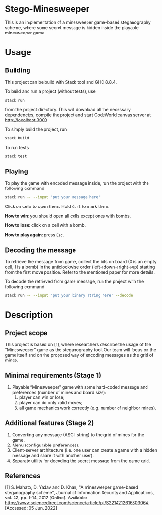 # Stego-Minesweeper
This is an implementation of a minesweeper game-based steganography scheme, 
where some secret message is hidden inside the playable minesweeper game.

# Usage
## Building
This project can be build with Stack tool and GHC 8.8.4.

To build and run a project (without tests), use

```sh
stack run
```

from the project directory. This will download all the necessary dependencies, compile the project and start CodeWorld canvas server at [http://localhost:3000](http://localhost:3000)

To simply build the project, run

```sh
stack build
```

To run tests:

```sh
stack test
```

## Playing
To play the game with encoded message inside, run the project with the following command
```sh
stack run -- --input 'put your message here'
```

Click on cells to open them. Hold `Ctrl` to mark them.

**How to win**: you should open all cells except ones with bombs.

**How to lose**: click on a cell with a bomb.

**How to play again**: press `Esc`.

## Decoding the message
To retrieve the message from game, collect the bits on board (0 is an empty cell, 1 is a bomb) in the anticlockwise order 
(left->down->right->up) starting from the first move position. Refer to the mentioned paper for more details. 

To decode the retrieved from game message, run the project with the following command
```sh
stack run -- --input 'put your binary string here' --decode
```

# Description
## Project scope
This project is based on [1], where researchers describe the usage of the “Minesweeper” game as the steganography tool. 
Our team will focus on the game itself and on the proposed way of encoding messages as the grid of mines.

## Minimal requirements (Stage 1)
1. Playable “Minesweeper” game with some hard-coded message and preferences (number of mines and board size):
   1. player can win or lose;
   2. player can do only valid moves;
   3. all game mechanics work correctly (e.g. number of neighbor mines).

## Additional features (Stage 2)
1. Converting any message (ASCII string) to the grid of mines for the game.
2. Menu (configurable preferences).
3. Client-server architecture (i.e. one user can create a game with a hidden message and share it with another user).
4. Separate utility for decoding the secret message from the game grid.

## References
[1] S. Mahato, D. Yadav and D. Khan, "A minesweeper game-based steganography scheme", 
Journal of Information Security and Applications, vol. 32, pp. 1-14, 2017 
[Online]. Available: https://www.sciencedirect.com/science/article/pii/S2214212616303064. 
[Accessed: 05 Jun. 2022]
